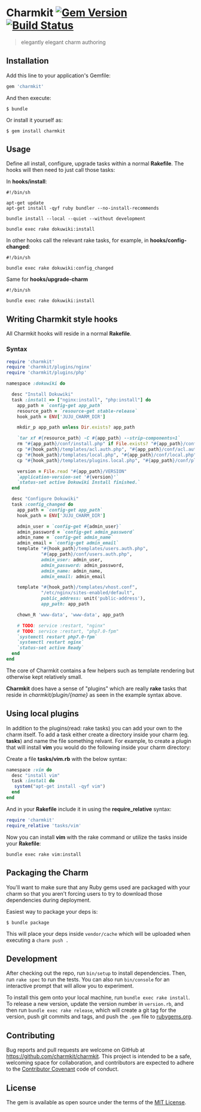# Charmkit [![Gem Version](https://badge.fury.io/rb/charmkit.svg)](https://badge.fury.io/rb/charmkit) [![Build Status](https://travis-ci.org/charmkit/charmkit.svg?branch=master)](https://travis-ci.org/charmkit/charmkit)
> elegantly elegant charm authoring

## Installation

Add this line to your application's Gemfile:

```ruby
gem 'charmkit'
```

And then execute:

    $ bundle

Or install it yourself as:

    $ gem install charmkit

## Usage

Define all install, configure, upgrade tasks within a normal **Rakefile**. The
hooks will then need to just call those tasks:

In **hooks/install**:

```
#!/bin/sh

apt-get update
apt-get install -qyf ruby bundler --no-install-recommends

bundle install --local --quiet --without development

bundle exec rake dokuwiki:install
```

In other hooks call the relevant rake tasks, for example, in
**hooks/config-changed**:

```
#!/bin/sh

bundle exec rake dokuwiki:config_changed
```

Same for **hooks/upgrade-charm**

```
#!/bin/sh

bundle exec rake dokuwiki:install
```

## Writing Charmkit style hooks

All Charmkit hooks will reside in a normal **Rakefile**.

### Syntax

```ruby
require 'charmkit'
require 'charmkit/plugins/nginx'
require 'charmkit/plugins/php'

namespace :dokuwiki do

  desc "Install Dokuwiki"
  task :install => ["nginx:install", "php:install"] do
    app_path = `config-get app_path`
    resource_path = `resource-get stable-release`
    hook_path = ENV['JUJU_CHARM_DIR']

    mkdir_p app_path unless Dir.exists? app_path

    `tar xf #{resource_path} -C #{app_path} --strip-components=1`
    rm "#{app_path}/conf/install.php" if File.exists? "#{app_path}/conf/install.php"
    cp "#{hook_path}/templates/acl.auth.php", "#{app_path}/conf/acl.auth.php"
    cp "#{hook_path}/templates/local.php", "#{app_path}/conf/local.php"
    cp "#{hook_path}/templates/plugins.local.php", "#{app_path}/conf/plugin.local.php"

    version = File.read "#{app_path}/VERSION"
    `application-version-set '#{version}'`
    `status-set active Dokuwiki Install finished.`
  end

  desc "Configure Dokuwiki"
  task :config_changed do
    app_path = `config-get app_path`
    hook_path = ENV['JUJU_CHARM_DIR']

    admin_user = `config-get #{admin_user}`
    admin_password = `config-get admin_password`
    admin_name = `config-get admin_name`
    admin_email = `config-get admin_email`
    template "#{hook_path}/templates/users.auth.php",
             "#{app_path}/conf/users.auth.php",
             admin_user: admin_user,
             admin_password: admin_password,
             admin_name: admin_name,
             admin_email: admin_email

    template "#{hook_path}/templates/vhost.conf",
             "/etc/nginx/sites-enabled/default",
             public_address: unit('public-address'),
             app_path: app_path

    chown_R 'www-data', 'www-data', app_path

    # TODO: service :restart, "nginx"
    # TODO: service :restart, "php7.0-fpm"
    `systemctl restart php7.0-fpm`
    `systemctl restart nginx`
    `status-set active Ready`
  end
end
```

The core of Charmkit contains a few helpers such as template rendering but
otherwise kept relatively small.

**Charmkit** does have a sense of "plugins" which are really **rake** tasks that
reside in *charmkit/plugin/{name}* as seen in the example syntax above.

## Using local plugins

In addition to the plugins(read: rake tasks) you can add your own to the charm
itself. To add a task either create a directory inside your charm (eg.
**tasks**) and name the file something relvant. For example, to create a plugin
that will install **vim** you would do the following inside your charm directory:

Create a file **tasks/vim.rb** with the below syntax:

```ruby
namespace :vim do
  desc "install vim"
  task :install do
   system("apt-get install -qyf vim")
  end
end
```

And in your **Rakefile** include it in using the **require_relative** syntax:

```ruby
require 'charmkit'
require_relative 'tasks/vim'
```

Now you can install **vim** with the rake command or utilize the tasks inside
your **Rakefile**:

```
bundle exec rake vim:install
```

## Packaging the Charm

You'll want to make sure that any Ruby gems used are packaged with your charm so
that you aren't forcing users to try to download those dependencies during
deployment.

Easiest way to package your deps is:

```
$ bundle package
```

This will place your deps inside `vendor/cache` which will be uploaded when
executing a `charm push .`

## Development

After checking out the repo, run `bin/setup` to install dependencies. Then, run
`rake spec` to run the tests. You can also run `bin/console` for an interactive
prompt that will allow you to experiment.

To install this gem onto your local machine, run `bundle exec rake install`. To
release a new version, update the version number in `version.rb`, and then run
`bundle exec rake release`, which will create a git tag for the version, push
git commits and tags, and push the `.gem` file
to [rubygems.org](https://rubygems.org).

## Contributing

Bug reports and pull requests are welcome on GitHub at
https://github.com/charmkit/charmkit. This project is intended to be a safe,
welcoming space for collaboration, and contributors are expected to adhere to
the [Contributor Covenant](http://contributor-covenant.org) code of conduct.

## License

The gem is available as open source under the terms of
the [MIT License](http://opensource.org/licenses/MIT).
